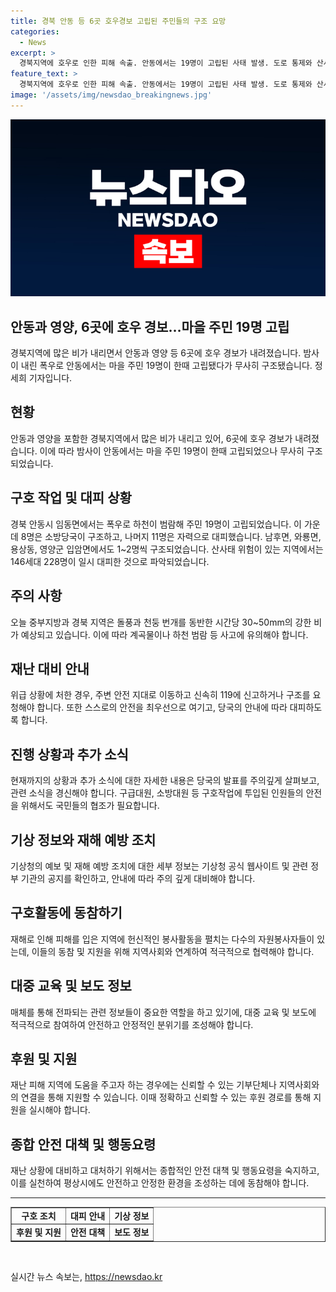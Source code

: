 ```yaml
---
title: 경북 안동 등 6곳 호우경보 고립된 주민들의 구조 요망
categories:
  - News
excerpt: >
  경북지역에 호우로 인한 피해 속출. 안동에서는 19명이 고립된 사태 발생. 도로 통제와 산사태 주의보 발령 등 비상대책 펼쳐지며, 3개 시도에서 228명이 대피. 중부지방과 경북, 전북지역에 강한 비와 돌풍 예상돼, 사고에 유의해야 합니다. (출처: <뉴스사이트명>)
feature_text: >
  경북지역에 호우로 인한 피해 속출. 안동에서는 19명이 고립된 사태 발생. 도로 통제와 산사태 주의보 발령 등 비상대책 펼쳐지며, 3개 시도에서 228명이 대피. 중부지방과 경북, 전북지역에 강한 비와 돌풍 예상돼, 사고에 유의해야 합니다. (출처: <뉴스사이트명>)
image: '/assets/img/newsdao_breakingnews.jpg'
---
```


<p><img src="/assets/img/newsdao_breakingnews.jpg" alt="firstkoreanews 속보" /></p>

<h2>안동과 영양, 6곳에 호우 경보…마을 주민 19명 고립</h2>

<p data-ke-size="size16">경북지역에 많은 비가 내리면서 안동과 영양 등 6곳에 호우 경보가 내려졌습니다. 밤사이 내린 폭우로 안동에서는 마을 주민 19명이 한때 고립됐다가 무사히 구조됐습니다. 정세희 기자입니다.</p>

<h2 data-ke-size="size26">현황</h2>

<p data-ke-size="size16">안동과 영양을 포함한 경북지역에서 많은 비가 내리고 있어, 6곳에 호우 경보가 내려졌습니다. 이에 따라 밤사이 안동에서는 마을 주민 19명이 한때 고립되었으나 무사히 구조되었습니다.</p>

<h2 data-ke-size="size26">구호 작업 및 대피 상황</h2>

<p data-ke-size="size16">경북 안동시 임동면에서는 폭우로 하천이 범람해 주민 19명이 고립되었습니다. 이 가운데 8명은 소방당국이 구조하고, 나머지 11명은 자력으로 대피했습니다. 남후면, 와룡면, 용상동, 영양군 입암면에서도 1~2명씩 구조되었습니다. 산사태 위험이 있는 지역에서는 146세대 228명이 일시 대피한 것으로 파악되었습니다.</p>

<h2 data-ke-size="size26">주의 사항</h2>

<p data-ke-size="size16">오늘 중부지방과 경북 지역은 돌풍과 천둥 번개를 동반한 시간당 30~50mm의 강한 비가 예상되고 있습니다. 이에 따라 계곡물이나 하천 범람 등 사고에 유의해야 합니다.</p>

<h2 data-ke-size="size26">재난 대비 안내</h2>

<p data-ke-size="size16">위급 상황에 처한 경우, 주변 안전 지대로 이동하고 신속히 119에 신고하거나 구조를 요청해야 합니다. 또한 스스로의 안전을 최우선으로 여기고, 당국의 안내에 따라 대피하도록 합니다.</p>

<h2 data-ke-size="size26">진행 상황과 추가 소식</h2>

<p data-ke-size="size16">현재까지의 상황과 추가 소식에 대한 자세한 내용은 당국의 발표를 주의깊게 살펴보고, 관련 소식을 경신해야 합니다. 구급대원, 소방대원 등 구호작업에 투입된 인원들의 안전을 위해서도 국민들의 협조가 필요합니다.</p>

<h2 data-ke-size="size26">기상 정보와 재해 예방 조치</h2>

<p data-ke-size="size16">기상청의 예보 및 재해 예방 조치에 대한 세부 정보는 기상청 공식 웹사이트 및 관련 정부 기관의 공지를 확인하고, 안내에 따라 주의 깊게 대비해야 합니다.</p>

<h2 data-ke-size="size26">구호활동에 동참하기</h2>

<p data-ke-size="size16">재해로 인해 피해를 입은 지역에 헌신적인 봉사활동을 펼치는 다수의 자원봉사자들이 있는데, 이들의 동참 및 지원을 위해 지역사회와 연계하여 적극적으로 협력해야 합니다.</p>

<h2 data-ke-size="size26">대중 교육 및 보도 정보</h2>

<p data-ke-size="size16">매체를 통해 전파되는 관련 정보들이 중요한 역할을 하고 있기에, 대중 교육 및 보도에 적극적으로 참여하여 안전하고 안정적인 분위기를 조성해야 합니다.</p>

<h2 data-ke-size="size26">후원 및 지원</h2>

<p data-ke-size="size16">재난 피해 지역에 도움을 주고자 하는 경우에는 신뢰할 수 있는 기부단체나 지역사회와의 연결을 통해 지원할 수 있습니다. 이때 정확하고 신뢰할 수 있는 후원 경로를 통해 지원을 실시해야 합니다.</p>

<h2 data-ke-size="size26">종합 안전 대책 및 행동요령</h2>

<p data-ke-size="size16">재난 상황에 대비하고 대처하기 위해서는 종합적인 안전 대책 및 행동요령을 숙지하고, 이를 실천하여 평상시에도 안전하고 안정한 환경을 조성하는 데에 동참해야 합니다.</p>

<hr>

<table style="width: 100%;" border="1">
<tbody>
<tr>
<td style="text-align: center; height: 17px;"><b>구호 조치</b></td>
<td style="text-align: center; height: 17px;"><b>대피 안내</b></td>
<td style="text-align: center; height: 17px;"><b>기상 정보</b></td>
</tr>
<tr>
<td style="text-align: center; height: 17px;"><b>후원 및 지원</b></td>
<td style="text-align: center; height: 17px;"><b>안전 대책</b></td>
<td style="text-align: center; height: 17px;"><b>보도 정보</b></td>
</tr>
</tbody>
</table>

<p data-ke-size="size16">&nbsp;</p>
실시간 뉴스 속보는, <a href="https://newsdao.kr" rel="dofollow">https://newsdao.kr</a>


